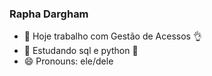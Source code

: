 ### Rapha Dargham

- 🔭 Hoje trabalho com Gestão de Acessos 👌
- 🌱 Estudando sql e python 🫡
- 😄 Pronouns: ele/dele
